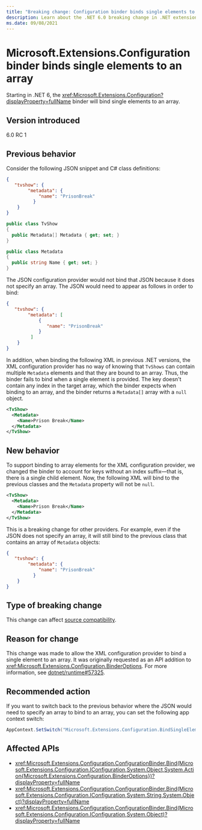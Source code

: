 ```yaml
---
title: "Breaking change: Configuration binder binds single elements to an array"
description: Learn about the .NET 6.0 breaking change in .NET extensions where Microsoft.Extensions.Configuration binder will now bind a single element to an array.
ms.date: 09/08/2021
---
```

# Microsoft.Extensions.Configuration binder binds single elements to an array

Starting in .NET 6, the <xref:Microsoft.Extensions.Configuration?displayProperty=fullName> binder will bind single elements to an array.

## Version introduced

6.0 RC 1

## Previous behavior

Consider the following JSON snippet and C# class definitions:

```json
{
   "tvshow": {
        "metadata": {
            "name": "PrisonBreak"
          }
    }
}
```

```csharp
public class TvShow
{
  public Metadata[] Metadata { get; set; }
}

public class Metadata
{
  public string Name { get; set; }
}
```

The JSON configuration provider would not bind that JSON because it does not specify an array. The JSON would need to appear as follows in order to bind:

```json
{
   "tvshow": {
        "metadata": [
            {
               "name": "PrisonBreak"
            }
         ]
    }
}
```

In addition, when binding the following XML in previous .NET versions, the XML configuration provider has no way of knowing that `TvShows` can contain multiple `Metadata` elements and that they are bound to an array. Thus, the binder fails to bind when a single element is provided. The key doesn't contain any index in the target array, which the binder expects when binding to an array, and the binder returns a `Metadata[]` array with a `null` object.

```xml
<TvShow>
  <Metadata>
    <Name>Prison Break</Name>
  </Metadata>
</TvShow>
```

## New behavior

To support binding to array elements for the XML configuration provider, we changed the binder to account for keys without an index suffix&mdash;that is, there is a single child element. Now, the following XML will bind to the previous classes and the `Metadata` property will not be `null`.

```xml
<TvShow>
  <Metadata>
    <Name>Prison Break</Name>
  </Metadata>
</TvShow>
```

This is a breaking change for other providers. For example, even if the JSON does not specify an array, it will still bind to the previous class that contains an array of `Metadata` objects:

```json
{
   "tvshow": {
        "metadata": {
            "name": "PrisonBreak"
          }
    }
}
```

## Type of breaking change

This change can affect [source compatibility](../../categories.md#source-compatibility).

## Reason for change

This change was made to allow the XML configuration provider to bind a single element to an array. It was originally requested as an API addition to <xref:Microsoft.Extensions.Configuration.BinderOptions>. For more information, see [dotnet/runtime#57325](https://github.com/dotnet/runtime/issues/57325).

## Recommended action

If you want to switch back to the previous behavior where the JSON would need to specify an array to bind to an array, you can set the following app context switch:

```csharp
AppContext.SetSwitch("Microsoft.Extensions.Configuration.BindSingleElementsToArray", false);
```

## Affected APIs

- <xref:Microsoft.Extensions.Configuration.ConfigurationBinder.Bind(Microsoft.Extensions.Configuration.IConfiguration,System.Object,System.Action{Microsoft.Extensions.Configuration.BinderOptions})?displayProperty=fullName>
- <xref:Microsoft.Extensions.Configuration.ConfigurationBinder.Bind(Microsoft.Extensions.Configuration.IConfiguration,System.String,System.Object)?displayProperty=fullName>
- <xref:Microsoft.Extensions.Configuration.ConfigurationBinder.Bind(Microsoft.Extensions.Configuration.IConfiguration,System.Object)?displayProperty=fullName>
